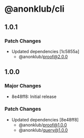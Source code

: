 # @anonklub/cli

## 1.0.1

### Patch Changes

- Updated dependencies [1c5855a]
  - @anonklub/proof@2.0.0

## 1.0.0

### Major Changes

- 8e48ff8: Initial release

### Patch Changes

- Updated dependencies [8e48ff8]
  - @anonklub/proof@1.0.0
  - @anonklub/query@1.0.0
